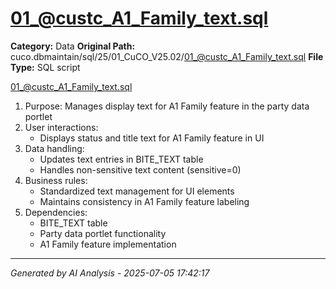 # 01_@custc_A1_Family_text.sql

**Category:** Data
**Original Path:** cuco.dbmaintain/sql/25/01_CuCO_V25.02/01_@custc_A1_Family_text.sql
**File Type:** SQL script

01_@custc_A1_Family_text.sql
1. Purpose: Manages display text for A1 Family feature in the party data portlet
2. User interactions:
   - Displays status and title text for A1 Family feature in UI
3. Data handling:
   - Updates text entries in BITE_TEXT table
   - Handles non-sensitive text content (sensitive=0)
4. Business rules:
   - Standardized text management for UI elements
   - Maintains consistency in A1 Family feature labeling
5. Dependencies:
   - BITE_TEXT table
   - Party data portlet functionality
   - A1 Family feature implementation

---
*Generated by AI Analysis - 2025-07-05 17:42:17*

